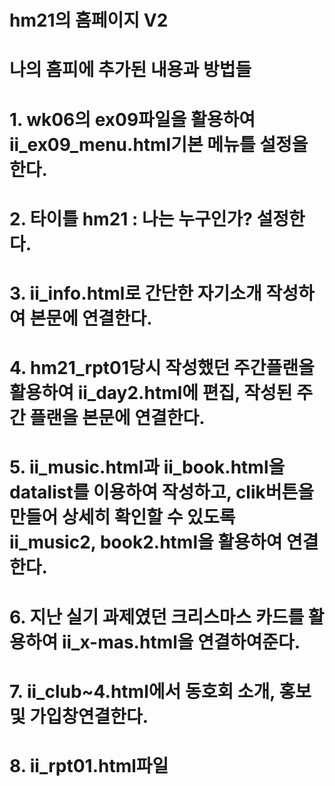 # hm21의 홈페이지 V2
# 나의 홈피에 추가된 내용과 방법들
# 1. wk06의 ex09파일을 활용하여 ii_ex09_menu.html기본 메뉴틀 설정을 한다.
# 2. 타이틀 hm21 : 나는 누구인가? 설정한다.
# 3. ii_info.html로 간단한 자기소개 작성하여 본문에 연결한다.
# 4. hm21_rpt01당시 작성했던 주간플랜을 활용하여 ii_day2.html에 편집, 작성된 주간 플랜을 본문에 연결한다.
# 5. ii_music.html과 ii_book.html을 datalist를 이용하여 작성하고, clik버튼을 만들어 상세히 확인할 수 있도록 ii_music2, book2.html을 활용하여 연결한다.
# 6. 지난 실기 과제였던 크리스마스 카드를 활용하여 ii_x-mas.html을 연결하여준다.
# 7. ii_club~4.html에서 동호회 소개, 홍보 및 가입창연결한다.
# 8. ii_rpt01.html파일 
